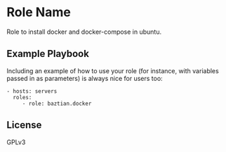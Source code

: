 Role Name
=========

Role to install docker and docker-compose in ubuntu.

Example Playbook
----------------

Including an example of how to use your role (for instance, with variables passed in as parameters) is always nice for users too:

    - hosts: servers
      roles:
         - role: baztian.docker

License
-------

GPLv3
